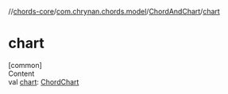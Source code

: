 //[chords-core](../../../index.md)/[com.chrynan.chords.model](../index.md)/[ChordAndChart](index.md)/[chart](chart.md)



# chart  
[common]  
Content  
val [chart](chart.md): [ChordChart](../-chord-chart/index.md)  



